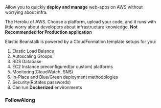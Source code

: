 Allow you to quickly **deploy and manage** web-apps on AWS without worrying about infra.

The Heroku of AWS. Choose a platform, upload your code, and it runs with little worry about developers about infrastructure knowledge. **Not Recommended for Production application**

Elastic Beanstalk is powered by a CloudFormation template setups for you:
1. Elastic Load Balance
2. Autoscaling Groups
3. RDS Database
4. EC2 Instance preconfigured(or custom) platforms
5. Monitoring(CloudWatch, SNS)
6. In-Place and Blue/Green deployment methodologies
7. Security(Rotates passwords)
8. Can run **Dockerized** environments

### FollowAlong